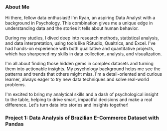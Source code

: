 ### About Me
Hi there, fellow data enthusiast! I'm Ryan, an aspiring Data Analyst with a background in Psychology. This combination gives me a unique edge in understanding data and the stories it tells about human behavior.

During my studies, I dived deep into research methods, statistical analysis, and data interpretation, using tools like RStudio, Qualtrics, and Excel. I've had hands-on experience with both qualitative and quantitative projects, which has sharpened my skills in data collection, analysis, and visualization.

I'm all about finding those hidden gems in complex datasets and turning them into actionable insights. My psychology background helps me see the patterns and trends that others might miss. I'm a detail-oriented and curious learner, always eager to try new data techniques and solve real-world problems.

I'm excited to bring my analytical skills and a dash of psychological insight to the table, helping to drive smart, impactful decisions and make a real difference. Let's turn data into stories and insights together!

### Project 1: Data Analysis of Brazilian E-Commerce Dataset with Pandas 
